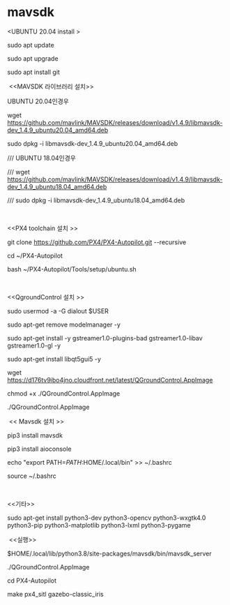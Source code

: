 # mavsdk

<UBUNTU 20.04 install >

sudo apt update

sudo apt upgrade

sudo apt install git

​​
<<MAVSDK 라이브러리 설치>>

UBUNTU 20.04인경우

wget https://github.com/mavlink/MAVSDK/releases/download/v1.4.9/libmavsdk-dev_1.4.9_ubuntu20.04_amd64.deb

sudo dpkg -i  libmavsdk-dev_1.4.9_ubuntu20.04_amd64.deb

/// UBUNTU 18.04인경우

/// wget https://github.com/mavlink/MAVSDK/releases/download/v1.4.9/libmavsdk-dev_1.4.9_ubuntu18.04_amd64.deb

/// sudo dpkg -i  libmavsdk-dev_1.4.9_ubuntu18.04_amd64.deb

​​

<<PX4 toolchain 설치 >>

git clone https://github.com/PX4/PX4-Autopilot.git --recursive

cd ~/PX4-Autopilot

bash ~/PX4-Autopilot/Tools/setup/ubuntu.sh


​​

<<QgroundControl 설치 >>

sudo usermod -a -G dialout $USER

sudo apt-get remove modelmanager -y

sudo apt-get install -y gstreamer1.0-plugins-bad  gstreamer1.0-libav gstreamer1.0-gl -y

sudo apt-get install libqt5gui5 -y

wget  https://d176tv9ibo4jno.cloudfront.net/latest/QGroundControl.AppImage

chmod +x ./QGroundControl.AppImage

./QGroundControl.AppImage


​​
<< Mavsdk 설치 >>

pip3 install mavsdk

pip3 install aioconsole

echo "export PATH=$PATH:$HOME/.local/bin" >> ~/.bashrc

source ~/.bashrc 

​​

<<기타>>

sudo apt-get install python3-dev python3-opencv python3-wxgtk4.0 python3-pip python3-matplotlib python3-lxml python3-pygame


​​
<<실행>>

$HOME/.local/lib/python3.8/site-packages/mavsdk/bin/mavsdk_server

./QGroundControl.AppImage


cd PX4-Autopilot

make px4_sitl gazebo-classic_iris


